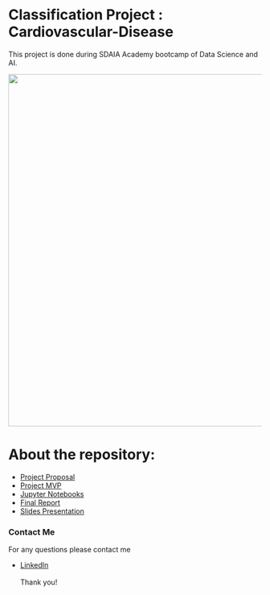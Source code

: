 # Classification Project : Cardiovascular-Disease
This project is done during SDAIA Academy bootcamp of Data Science and AI.

<p align="center" width="100%">
<img src="http://www.msif.org/wp-content/uploads/2018/09/Cardiovascular-for-website-900x0-c-default.png" width="700" style="display: block; margin: 0 auto"/>
</p>


# About the repository:
- [Project Proposal](https://github.com/Mashael999/Cardiovascular-Disease-Classification-Project/tree/main/Proposal)
- [Project MVP]()
- [Jupyter Notebooks]()
- [Final Report]()
- [Slides Presentation]()

### Contact Me
For any questions please contact me <br/>
- [LinkedIn](https://www.linkedin.com/in/mashael-a-56b884220/)
<br/><br/>
Thank you!
